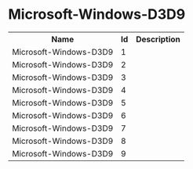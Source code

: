 # Microsoft-Windows-D3D9

<table>
<colgroup><col/><col/><col/></colgroup>
<tr><th>Name</th><th>Id</th><th>Description</th></tr>
<tr><td>Microsoft-Windows-D3D9</td><td>1</td><td></td></tr>
<tr><td>Microsoft-Windows-D3D9</td><td>2</td><td></td></tr>
<tr><td>Microsoft-Windows-D3D9</td><td>3</td><td></td></tr>
<tr><td>Microsoft-Windows-D3D9</td><td>4</td><td></td></tr>
<tr><td>Microsoft-Windows-D3D9</td><td>5</td><td></td></tr>
<tr><td>Microsoft-Windows-D3D9</td><td>6</td><td></td></tr>
<tr><td>Microsoft-Windows-D3D9</td><td>7</td><td></td></tr>
<tr><td>Microsoft-Windows-D3D9</td><td>8</td><td></td></tr>
<tr><td>Microsoft-Windows-D3D9</td><td>9</td><td></td></tr>
</table>

